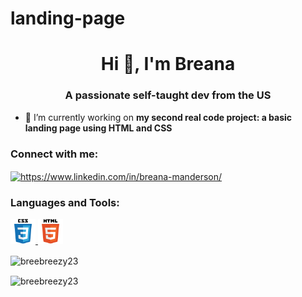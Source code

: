 # landing-page

<h1 align="center">Hi 👋, I'm Breana</h1>
<h3 align="center">A passionate self-taught dev from the US</h3>

- 🔭 I’m currently working on **my second real code project: a basic landing page using HTML and CSS**

<h3 align="left">Connect with me:</h3>
<p align="left">
<a href="https://linkedin.com/in/https://www.linkedin.com/in/breana-manderson/" target="blank"><img align="center" src="https://raw.githubusercontent.com/rahuldkjain/github-profile-readme-generator/master/src/images/icons/Social/linked-in-alt.svg" alt="https://www.linkedin.com/in/breana-manderson/" height="30" width="40" /></a>
</p>

<h3 align="left">Languages and Tools:</h3>
<p align="left"> <a href="https://www.w3schools.com/css/" target="_blank" rel="noreferrer"> <img src="https://raw.githubusercontent.com/devicons/devicon/master/icons/css3/css3-original-wordmark.svg" alt="css3" width="40" height="40"/> </a> <a href="https://www.w3.org/html/" target="_blank" rel="noreferrer"> <img src="https://raw.githubusercontent.com/devicons/devicon/master/icons/html5/html5-original-wordmark.svg" alt="html5" width="40" height="40"/> </a> </p>

<p><img align="center" src="https://github-readme-stats.vercel.app/api/top-langs?username=breebreezy23&show_icons=true&locale=en&layout=compact" alt="breebreezy23" /></p>

<p><img align="center" src="https://github-readme-streak-stats.herokuapp.com/?user=breebreezy23&" alt="breebreezy23" /></p>
